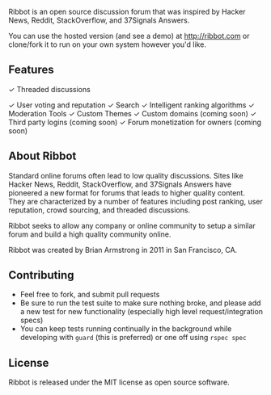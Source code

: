 Ribbot is an open source discussion forum that was inspired by Hacker News, Reddit, StackOverflow, and 37Signals Answers.

You can use the hosted version (and see a demo) at http://ribbot.com or clone/fork it to run on your own system however you'd like.

## Features

&#x2713; Threaded discussions

&#x2713; User voting and reputation
&#x2713; Search
&#x2713; Intelligent ranking algorithms
&#x2713; Moderation Tools
&#x2713; Custom Themes
&#x2713; Custom domains (coming soon)
&#x2713; Third party logins (coming soon)
&#x2713; Forum monetization for owners (coming soon)

## About Ribbot

Standard online forums often lead to low quality discussions. Sites like Hacker News, Reddit, StackOverflow, and 37Signals Answers have pioneered a new format for forums that leads to higher quality content. They are characterized by a number of features including post ranking, user reputation, crowd sourcing, and threaded discussions.

Ribbot seeks to allow any company or online community to setup a similar forum and build a high quality community online.

Ribbot was created by Brian Armstrong in 2011 in San Francisco, CA.

## Contributing

* Feel free to fork, and submit pull requests
* Be sure to run the test suite to make sure nothing broke, and please add a new test for new functionality (especially high level request/integration specs)
* You can keep tests running continually in the background while developing with `guard` (this is preferred) or one off using `rspec spec`

## License

Ribbot is released under the MIT license as open source software.